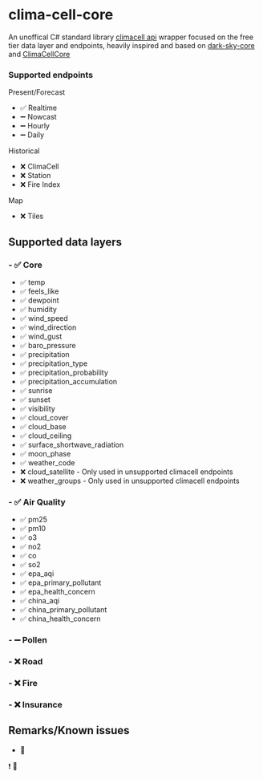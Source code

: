# clima-cell-core

An unoffical C# standard library [climacell api](https://developer.climacell.co/) wrapper focused on the free tier data layer and endpoints, heavily inspired and based on [dark-sky-core](https://github.com/amweiss/dark-sky-core) and [ClimaCellCore](https://github.com/algedabra/ClimaCellCore)

### Supported endpoints

Present/Forecast

- :white_check_mark: Realtime
- :heavy_minus_sign: Nowcast
- :heavy_minus_sign: Hourly
- :heavy_minus_sign: Daily

Historical

- :x: ClimaCell
- :x: Station
- :x: Fire Index

Map

- :x: Tiles

## Supported data layers

### - :white_check_mark: Core

- :white_check_mark: temp
- :white_check_mark: feels_like
- :white_check_mark: dewpoint
- :white_check_mark: humidity
- :white_check_mark: wind_speed
- :white_check_mark: wind_direction
- :white_check_mark: wind_gust
- :white_check_mark: baro_pressure
- :white_check_mark: precipitation
- :white_check_mark: precipitation_type
- :white_check_mark: precipitation_probability
- :white_check_mark: precipitation_accumulation
- :white_check_mark: sunrise
- :white_check_mark: sunset
- :white_check_mark: visibility
- :white_check_mark: cloud_cover
- :white_check_mark: cloud_base
- :white_check_mark: cloud_ceiling
- :white_check_mark: surface_shortwave_radiation
- :white_check_mark: moon_phase
- :white_check_mark: weather_code
- :x: cloud_satellite - Only used in unsupported climacell endpoints
- :x: weather_groups - Only used in unsupported climacell endpoints

### - :white_check_mark: Air Quality

- :white_check_mark: pm25
- :white_check_mark: pm10
- :white_check_mark: o3
- :white_check_mark: no2
- :white_check_mark: co
- :white_check_mark: so2
- :white_check_mark: epa_aqi
- :white_check_mark: epa_primary_pollutant
- :white_check_mark: epa_health_concern
- :white_check_mark: china_aqi
- :white_check_mark: china_primary_pollutant
- :white_check_mark: china_health_concern

### - :heavy_minus_sign: Pollen

### - :x: Road

### - :x: Fire

### - :x: Insurance

## Remarks/Known issues

- :pushpin:

:exclamation:
:pushpin:

